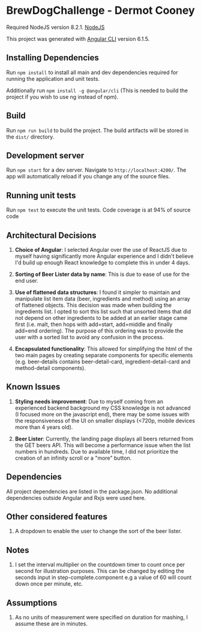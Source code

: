 # BrewDogChallenge - Dermot Cooney

Required NodeJS version 8.2.1. [NodeJS](https://nodejs.org/en/download/)

This project was generated with [Angular CLI](https://github.com/angular/angular-cli) version 6.1.5.

## Installing Dependencies
Run `npm install` to install all main and dev dependencies required for running the application and unit tests.

Additionally run `npm install -g @angular/cli` (This is needed to build the project if you wish to use ng instead of npm).

## Build
Run `npm run build` to build the project. The build artifacts will be stored in the `dist/` directory.

## Development server

Run `npm start` for a dev server. Navigate to `http://localhost:4200/`. The app will automatically reload if you change any of the source files.

## Running unit tests

Run `npm test` to execute the unit tests. Code coverage is at 94% of source code


## Architectural Decisions

1. **Choice of Angular**:  I selected Angular over the use of ReactJS due to myself having significantly more Angular experience and I didn't believe I'd build up enough React knowledge to complete this in under 4 days. 

1. **Sorting of Beer Lister data by name**: This is due to ease of use for the end user.

1. **Use of flattened data structures**: I found it simpler to maintain and manipulate list item data (beer, ingredients and method) using an array of flattened objects. 
This decision was made when building the ingredients list.
I opted to sort this list such that unsorted items that did not depend on other ingredients to be added at an earlier stage came first (i.e. malt, then hops with add=start, add=middle and finally add=end ordering).
The purpose of this ordering was to provide the user with a sorted list to avoid any confusion in the process.

1. **Encapsulated functionality**: This allowed for simplifying the html of the two main pages by creating separate components for specific elements (e.g. beer-details contains beer-detail-card, ingredient-detail-card and method-detail components).


## Known Issues
1. **Styling needs improvement**: Due to myself coming from an experienced backend background my CSS knowledge is not advanced (I focused more on the javascript end), there may be some issues with the responsiveness of the UI on smaller displays (<720p, mobile devices more than 4 years old).

1. **Beer Lister**: Currently, the landing page displays all beers returned from the GET beers API. This will become a performance issue when the list numbers in hundreds.
Due to available time, I did not prioritize the creation of an infinity scroll or a "more" button.


## Dependencies 
All project dependencies are listed in the package.json. No additional dependencies outside Angular and Rxjs were used here.

## Other considered features
1. A dropdown to enable the user to change the sort of the beer lister.

## Notes
1. I set the interval multiplier on the countdown timer to count once per second for illustration purposes. 
This can be changed by editing the seconds input in step-complete.component e.g a value of 60 will count down once per minute, etc.

## Assumptions
1. As no units of measurement were specified on duration for mashing, I assume these are in minutes.
